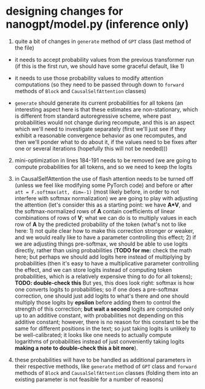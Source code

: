 # designing changes for nanogpt/model.py (inference only)

1) quite a bit of changes in `generate` method of `GPT` class (last method of the file)

  * it needs to accept probability values from the previous transformer run (if this is the first run, we should have some graceful default, like 1)

  * it needs to use those probability values to modify attention computations (so they need to be passed through down to `forward` methods of
    `Block` and `CausalSelfAttention` classes)    
  
  * `generate` should generate its current probabilities for all tokens (an interesting aspect here is that these estimates are non-stationary,
    which is different from standard autoregressive scheme, where past probabilities would not change during recompute, and this is an aspect
    which we'll need to investigate separately (first we'll just see if they exhibit a reasonable convergence behavior as one recomputes, and
    then we'll ponder what to do about it, if the values need to be fixes after one or several iterations (hopefully this will not be needed))) 

2) mini-optimization in lines 184-191 needs to be removed (we are going to compute probabilities for all tokens, and so we need to keep the logits

3) in CausalSelfAttention the use of flash attention needs to be turned off (unless we feel like modifying some PyTorch code) and
   before or after `att = F.softmax(att, dim=-1)` (most likely before, in order to not interfere with softmax normalization)
   we are going to play with adjusting the attention (let's consider this as a starting point: we have **A*V**, and the softmax-normalized
   rows of **A** contain coefficients of linear combinations of rows of **V**; what we can do is to multiply values in each row of **A** by the
   predicted probability of the token (what's not to like here: 1) not quite clear how to make this correction stronger or weaker,
   and we would really like to have a parameter controlling this effect; 2) if we are adjusting things pre-softmax, we should be able
   to use logits directly, rather than using probabilities (**TODO for me:** check the math here; but perhaps we should add logits here
   instead of multiplying by probabilities (then it's easy to have a multiplicative parameter controlling the effect, and we can store logits
   instead of computing token probabilities, which is a relatively expensive thing to do for all tokens); **TODO: double-check this**
   But yes, this does look right: softmax is how one converts logits to probabilities; so if one does a pre-softmax correction, one
   should just add logits to what's there and one should multiply those logits by **epsilon** before adding them to control the strength of
   this correction; **but wait a second** logits are computed only up to an additive constant, with probabilities not depending on this
   additive constant; however, there is no reason for this constant to be the same for different positions in the text; so just taking
   logits is unlikely to be well-calibrated; it looks like one needs to actually compute logarithms of probabilities instead of just
   conveniently taking logits **making a note to double-check this a bit more**).

4) these probabilities will have to be handled as additional parameters in their respective methods, like `generate` method of `GPT` class
   and `forward` methods of `Block` and `CausalSelfAttention` classes (folding them into an existing parameter is not feasible
   for a number of reasons)
